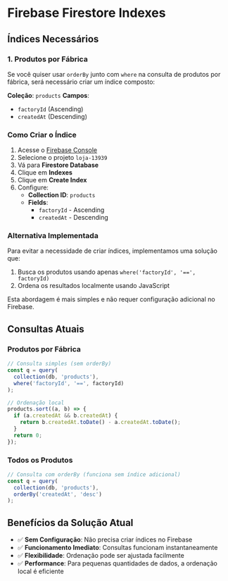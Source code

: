 # Firebase Firestore Indexes

## Índices Necessários

### 1. Produtos por Fábrica
Se você quiser usar `orderBy` junto com `where` na consulta de produtos por fábrica, será necessário criar um índice composto:

**Coleção**: `products`
**Campos**:
- `factoryId` (Ascending)
- `createdAt` (Descending)

### Como Criar o Índice

1. Acesse o [Firebase Console](https://console.firebase.google.com/)
2. Selecione o projeto `loja-13939`
3. Vá para **Firestore Database**
4. Clique em **Indexes**
5. Clique em **Create Index**
6. Configure:
   - **Collection ID**: `products`
   - **Fields**:
     - `factoryId` - Ascending
     - `createdAt` - Descending

### Alternativa Implementada

Para evitar a necessidade de criar índices, implementamos uma solução que:
1. Busca os produtos usando apenas `where('factoryId', '==', factoryId)`
2. Ordena os resultados localmente usando JavaScript

Esta abordagem é mais simples e não requer configuração adicional no Firebase.

## Consultas Atuais

### Produtos por Fábrica
```javascript
// Consulta simples (sem orderBy)
const q = query(
  collection(db, 'products'), 
  where('factoryId', '==', factoryId)
);

// Ordenação local
products.sort((a, b) => {
  if (a.createdAt && b.createdAt) {
    return b.createdAt.toDate() - a.createdAt.toDate();
  }
  return 0;
});
```

### Todos os Produtos
```javascript
// Consulta com orderBy (funciona sem índice adicional)
const q = query(
  collection(db, 'products'), 
  orderBy('createdAt', 'desc')
);
```

## Benefícios da Solução Atual

- ✅ **Sem Configuração**: Não precisa criar índices no Firebase
- ✅ **Funcionamento Imediato**: Consultas funcionam instantaneamente
- ✅ **Flexibilidade**: Ordenação pode ser ajustada facilmente
- ✅ **Performance**: Para pequenas quantidades de dados, a ordenação local é eficiente

